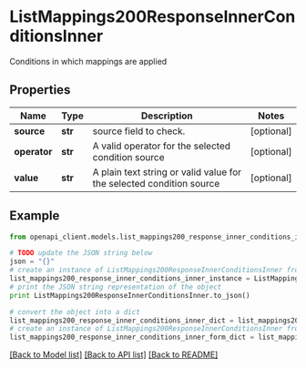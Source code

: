 # ListMappings200ResponseInnerConditionsInner

Conditions in which mappings are applied

## Properties
Name | Type | Description | Notes
------------ | ------------- | ------------- | -------------
**source** | **str** | source field to check. | [optional] 
**operator** | **str** | A valid operator for the selected condition source | [optional] 
**value** | **str** | A plain text string or valid value for the selected  condition source | [optional] 

## Example

```python
from openapi_client.models.list_mappings200_response_inner_conditions_inner import ListMappings200ResponseInnerConditionsInner

# TODO update the JSON string below
json = "{}"
# create an instance of ListMappings200ResponseInnerConditionsInner from a JSON string
list_mappings200_response_inner_conditions_inner_instance = ListMappings200ResponseInnerConditionsInner.from_json(json)
# print the JSON string representation of the object
print ListMappings200ResponseInnerConditionsInner.to_json()

# convert the object into a dict
list_mappings200_response_inner_conditions_inner_dict = list_mappings200_response_inner_conditions_inner_instance.to_dict()
# create an instance of ListMappings200ResponseInnerConditionsInner from a dict
list_mappings200_response_inner_conditions_inner_form_dict = list_mappings200_response_inner_conditions_inner.from_dict(list_mappings200_response_inner_conditions_inner_dict)
```
[[Back to Model list]](../README.md#documentation-for-models) [[Back to API list]](../README.md#documentation-for-api-endpoints) [[Back to README]](../README.md)



